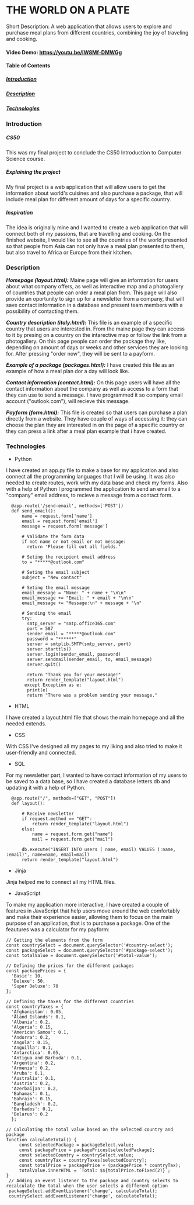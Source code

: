 # THE WORLD ON A PLATE

Short Description: A web application that allows users to explore and purchase meal plans from different countries, combining the joy of traveling and cooking.

#### Video Demo:  <https://youtu.be/IW8Mf-DMWGg>

#### Table of Contents
##### [Introduction](#Introduction)
##### [Description](#Description)
##### [Technologies](#Technologies)


### Introduction

##### CS50

This was my final project to conclude the CS50 Introduction to Computer Science course.

##### Explaining the project

My final project is a web application that will allow users to get the information about world's cuisines and also purchase a package, that will include meal plan for different amount of days for a specific country.

##### Inspiration

The idea is originally mine and I wanted to create a web application that will connect both of my passions, that are travelling and cooking. On the finished website, I would like to see all the countries of the world presented so that people from Asia can not only have a meal plan presented to them, but also travel to Africa or Europe from their kitchen.
### Description

***Homepage (layout.html):***
 Maine page will give an information for users about what company offers, as well as interactive map and a photogallery of countries that people can order a meal plan from. This page will also provide an oportunity to sign up for a newsletter from a company, that will save contact information in a database and present team members with a possibility of contacting them.

***Country description (italy.html):***
  This file is an example of a specific country that users are interested in. From the maine page they can access to it by presing on a country on the intarective map or follow the link from a photogallery. On this page people can order the package they like, depending on amount of days or weeks and other services they are looking for. After pressing "order now", they will be sent to a payform.

***Example of a package (packages.html):***
  I have created this file as an example of how a meal plan dor a day will look like.

***Contact information (contact.html):***
  On this page users will have all the contact information about the company as well as access to a form that they can use to send a message. I have programmed it so company email account ("outlook.com"), will recieve this message.

***Payform (form.html):***
  This file is created so that users can purchase a plan directly from a website. They have couple of ways of accessing it: they can choose the plan they are interested in on the page of a specific country or they can press a link after a meal plan example that i have created.


### Technologies

* Python

I have created an app.py file to make a base for my application and also connect all the programming languages that I will be using. It was also needed to create routes, work with my data base and check my forms. Also with a help of Python I programmed the application to send an email to a "company" email address, to recieve a message from a contact form.

      @app.route('/send-email', methods=['POST'])
      def send_email():
          name = request.form['name']
          email = request.form['email']
          message = request.form['message']

          # Validate the form data
          if not name or not email or not message:
            return 'Please fill out all fields.'

          # Seting the recipient email address
          to = "*****@outlook.com"

          # Seting the email subject
          subject = "New contact"

          # Seting the email message
          email_message = "Name: " + name + "\n\n"
          email_message += "Email: " + email + "\n\n"
          email_message += "Message:\n" + message + "\n"

          # Sending the email
          try:
            smtp_server = "smtp.office365.com"
            port = 587
            sender_email = "*****@outlook.com"
            password = "******"
            server = smtplib.SMTP(smtp_server, port)
            server.starttls()
            server.login(sender_email, password)
            server.sendmail(sender_email, to, email_message)
            server.quit()

            return "Thank you for your message!"
            return render_template("layout.html")
           except Exception as e:
            print(e)
            return "There was a problem sending your message."


* HTML

I have created a layout.html file that shows the main homepage and all the needed extends.

* CSS

With CSS I've designed all my pages to my liking and also tried to make it user-friendly and connected.

* SQL

For my newsletter part, I wanted to have contact information of my users to be saved to a data base, so I have created a database letters.db and updating it with a help of Python.

      @app.route("/", methods=["GET", "POST"])
      def layout():

          # Receive newsletter
          if request.method == "GET":
              return render_template("layout.html")
          else:
              name = request.form.get("name")
              mail = request.form.get("mail")

          db.execute("INSERT INTO users ( name, email) VALUES (:name, :email)", name=name, email=mail)
          return render_template("layout.html")

* Jinja

Jinja helped me to connect all my HTML files.

* JavaScript

To make my application more interactive, I have created a couple of features in JavaScript that help users move around the web comfortably and make their experience easier, allowing them to focus on the main purpose of an application, that is to purchase a package. One of the feautures was a calculator for my payform:

    // Getting the elements from the form
    const countrySelect = document.querySelector('#country-select');
    const packageSelect = document.querySelector('#package-select');
    const totalValue = document.querySelector('#total-value');

    // Defining the prices for the different packages
    const packagePrices = {
      'Basic': 10,
      'Deluxe': 50,
      'Super Deluxe': 70
    };

    // Defining the taxes for the different countries
    const countryTaxes = {
      'Afghanistan': 0.05,
      'Åland Islands': 0.1,
      'Albania': 0.2,
      'Algeria': 0.15,
      'American Samoa': 0.1,
      'Andorra': 0.2,
      'Angola': 0.15,
      'Anguilla': 0.1,
      'Antarctica': 0.05,
      'Antigua and Barbuda': 0.1,
      'Argentina': 0.2,
      'Armenia': 0.2,
      'Aruba': 0.1,
      'Australia': 0.1,
      'Austria': 0.2,
      'Azerbaijan': 0.2,
      'Bahamas': 0.1,
      'Bahrain': 0.15,
      'Bangladesh': 0.2,
      'Barbados': 0.1,
      'Belarus': 0.2
      };

    // Calculating the total value based on the selected country and package
    function calculateTotal() {
         const selectedPackage = packageSelect.value;
         const packagePrice = packagePrices[selectedPackage];
         const selectedCountry = countrySelect.value;
         const countryTax = countryTaxes[selectedCountry];
         const totalPrice = packagePrice + (packagePrice * countryTax);
         totalValue.innerHTML = `Total: $${totalPrice.toFixed(2)}`;
    }
     // Adding an event listener to the package and country selects to recalculate the total when the user selects a different option
     packageSelect.addEventListener('change', calculateTotal);
     countrySelect.addEventListener('change', calculateTotal);



